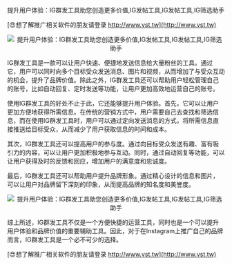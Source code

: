 提升用户体验：IG群发工具助您创造更多价值,IG发帖工具,IG发帖工具,IG筛选助手

[😍想了解推广相关软件的朋友请登录 http://www.vst.tw](http://www.vst.tw)

 <center><img src="https://vst.tw/MP4/tuiguang/png/5.png" alt="提升用户体验：IG群发工具助您创造更多价值,IG发帖工具,IG发帖工具,IG筛选助手"></center>

IG群发工具是一款可以让用户快速、便捷地发送信息给大量粉丝的工具。通过它，用户可以同时向多个目标受众发送消息、图片和视频，从而增加了与受众互动的机会，提升了品牌价值。除此之外，IG群发工具还可以帮助用户轻松管理自己的账号，比如自动回复、定时发送等功能，让用户更加高效地运营自己的账号。

使用IG群发工具的好处不止于此，它还能够提升用户体验。首先，它可以让用户更加方便地获得所需信息。在传统的营销方式中，用户需要自己去查找和筛选信息，而在使用IG群发工具时，用户可以通过定向发送消息的方式，将所需信息直接推送给目标受众，从而减少了用户获取信息的时间和成本。

其次，IG群发工具还可以提高用户的参与度。通过向目标受众发送有趣、富有吸引力的内容，可以让用户更加积极地参与互动。同时，通过自动回复等功能，可以让用户获得及时的反馈和回应，增加用户的满意度和忠诚度。

最后，IG群发工具还可以帮助用户提升品牌形象。通过精心设计的信息和图片，可以让用户对品牌留下深刻的印象，从而提高品牌的知名度和美誉度。

 <center><img src="https://vst.tw/MP4/tuiguang/png/2.png" alt="提升用户体验：IG群发工具助您创造更多价值,IG发帖工具,IG发帖工具,IG筛选助手"></center>

综上所述，IG群发工具不仅是一个方便快捷的运营工具，同时也是一个可以提升用户体验和品牌价值的重要辅助工具。因此，对于在Instagram上推广自己的品牌而言，IG群发工具是一个必不可少的选择。

[😍想了解推广相关软件的朋友请登录 http://www.vst.tw](http://www.vst.tw)



